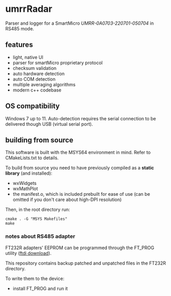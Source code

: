# umrrRadar
Parser and logger for a SmartMicro *UMRR-0A0703-220701-050704* in RS485 mode.

## features
 - light, native UI
 - parser for smartMicro proprietary protocol
 - checksum validation
 - auto hardware detection
 - auto COM detection
 - multiple averaging algorithms
 - modern c++ codebase

## OS compatibility
 Windows 7 up to 11. Auto-detection requires the serial connection to be delivered though USB (virtual serial port).

## building from source
 This software is built with the MSYS64 environment in mind. Refer to CMakeLists.txt to details.

 To build from source you need to have previously compiled as a **static library** (and installed):
  - wxWidgets
  - wxMathPlot
  - the manifest.o, which is included prebuilt for ease of use (can be omitted if you don't care about high-DPI resolution)

Then, in the root directory run:

    cmake . -G "MSYS Makefiles"
    make

### notes about RS485 adapter
 FT232R adapters' EEPROM can be programmed through the FT_PROG utility ([ftdi download](https://ftdichip.com/utilities/#ft_prog)).

 This repository contains backup patched and unpatched files in the FT232R directory. 
 
 To write them to the device:
   - install FT_PROG and run it